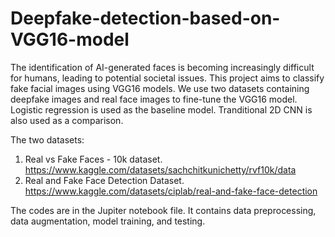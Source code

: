 # Deepfake-detection-based-on-VGG16-model

The identification of AI-generated faces is becoming increasingly difficult for humans, leading to potential societal issues. This project aims to classify fake facial images using VGG16 models. We use two datasets containing deepfake images and real face images to fine-tune the VGG16 model. Logistic regression is used as the baseline model. Tranditional 2D CNN is also used as a comparison.

The two datasets: 
1. Real vs Fake Faces - 10k dataset.   https://www.kaggle.com/datasets/sachchitkunichetty/rvf10k/data
2. Real and Fake Face Detection Dataset. https://www.kaggle.com/datasets/ciplab/real-and-fake-face-detection

The codes are in the Jupiter notebook file. It contains data preprocessing, data augmentation, model training, and testing.
